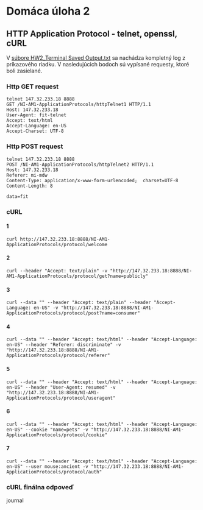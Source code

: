 # Domáca úloha 2
## HTTP Application Protocol - telnet, openssl, cURL
V [súbore HW2_Terminal Saved Output.txt](HW2_Terminal%20Saved%20Output.txt) sa nachádza kompletný log z príkazového riadku. 
V nasledujúcich bodoch sú vypísané requesty, ktoré boli zasielané.
### Http GET request
    telnet 147.32.233.18 8888
    GET /NI-AM1-ApplicationProtocols/httpTelnet1 HTTP/1.1
    Host: 147.32.233.18
    User-Agent: fit-telnet
    Accept: text/html
    Accept-Language: en-US
    Accept-Charset: UTF-8

### Http POST request
    telnet 147.32.233.18 8888
    POST /NI-AM1-ApplicationProtocols/httpTelnet2 HTTP/1.1
    Host: 147.32.233.18
    Referer: mi-mdw
    Content-Type: application/x-www-form-urlencoded;  charset=UTF-8
    Content-Length: 8
    
    data=fit

### cURL
#### 1 
    curl http://147.32.233.18:8888/NI-AM1-ApplicationProtocols/protocol/welcome
#### 2
    curl --header "Accept: text/plain" -v "http://147.32.233.18:8888/NI-AM1-ApplicationProtocols/protocol/get?name=publicly"
#### 3
    curl --data "" --header "Accept: text/plain" --header "Accept-Language: en-US" -v "http://147.32.233.18:8888/NI-AM1-ApplicationProtocols/protocol/post?name=consumer" 
#### 4
    curl --data "" --header "Accept: text/html" --header "Accept-Language: en-US" --header "Referer: discriminate" -v "http://147.32.233.18:8888/NI-AM1-ApplicationProtocols/protocol/referer"
#### 5
    curl --data "" --header "Accept: text/html" --header "Accept-Language: en-US" --header "User-Agent: resumed" -v "http://147.32.233.18:8888/NI-AM1-ApplicationProtocols/protocol/useragent"
#### 6
    curl --data "" --header "Accept: text/html" --header "Accept-Language: en-US" --cookie "name=pets" -v "http://147.32.233.18:8888/NI-AM1-ApplicationProtocols/protocol/cookie" 
#### 7
    curl --data "" --header "Accept: text/html" --header "Accept-Language: en-US" --user mouse:ancient -v "http://147.32.233.18:8888/NI-AM1-ApplicationProtocols/protocol/auth" 

### cURL finálna odpoveď
journal
